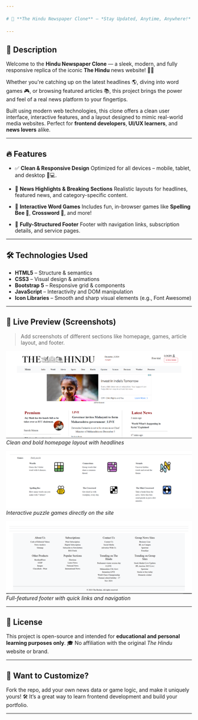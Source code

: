 ```yaml
---

# 📰 **The Hindu Newspaper Clone** – *Stay Updated, Anytime, Anywhere!* 🌍

---
```


## 📖 Description

Welcome to the **Hindu Newspaper Clone** — a sleek, modern, and fully responsive replica of the iconic **The Hindu** news website! 📱📰

Whether you're catching up on the latest headlines 🌎, diving into word games 🎮, or browsing featured articles 📚, this project brings the power and feel of a real news platform to your fingertips.

Built using modern web technologies, this clone offers a clean user interface, interactive features, and a layout designed to mimic real-world media websites. Perfect for **frontend developers**, **UI/UX learners**, and **news lovers** alike.

---

## 🔥 Features

* ✅ **Clean & Responsive Design**
  Optimized for all devices – mobile, tablet, and desktop 📱💻.

* 📰 **News Highlights & Breaking Sections**
  Realistic layouts for headlines, featured news, and category-specific content.

* 🎯 **Interactive Word Games**
  Includes fun, in-browser games like **Spelling Bee 🐝**, **Crossword 🧩**, and more!

* 📎 **Fully-Structured Footer**
  Footer with navigation links, subscription details, and service pages.

---

## 🛠️ Technologies Used

* **HTML5** – Structure & semantics
* **CSS3** – Visual design & animations
* **Bootstrap 5** – Responsive grid & components
* **JavaScript** – Interactivity and DOM manipulation
* **Icon Libraries** – Smooth and sharp visual elements (e.g., Font Awesome)

---

## 📸 Live Preview (Screenshots)

> Add screenshots of different sections like homepage, games, article layout, and footer.

![Homepage](images/news.png)  
*Clean and bold homepage layout with headlines*

![Word Games Section](images/games.png)  
*Interactive puzzle games directly on the site*

![Footer](images/footer.png)  
*Full-featured footer with quick links and navigation*


---

## 📄 License

This project is open-source and intended for **educational and personal learning purposes only**. 🎓
No affiliation with the original *The Hindu* website or brand.

---

## 🚀 Want to Customize?

Fork the repo, add your own news data or game logic, and make it uniquely yours! 🛠️
It’s a great way to learn frontend development and build your portfolio.

---
